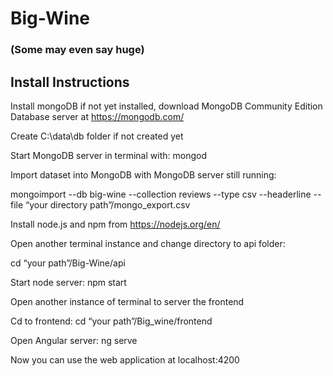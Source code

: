 # Big-Wine
### (Some may even say huge)
## Install Instructions
Install mongoDB if not yet installed, download MongoDB Community Edition Database server at https://mongodb.com/  

Create C:\data\db folder if not created yet 

Start MongoDB server in terminal with: mongod 

Import dataset into MongoDB with MongoDB server still running: 

mongoimport --db big-wine --collection reviews --type csv --headerline --file “your directory path”/mongo_export.csv 

Install node.js and npm from https://nodejs.org/en/  

Open another terminal instance and change directory to api folder: 

cd “your path”/Big-Wine/api 

Start node server: npm start 

Open another instance of terminal to server the frontend 

Cd to frontend: cd “your path”/Big_wine/frontend 

Open Angular server: ng serve 

Now you can use the web application at localhost:4200 
